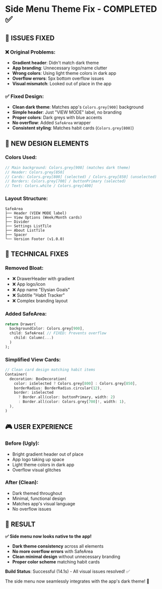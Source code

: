 # Side Menu Theme Fix - COMPLETED ✅

## 🎯 ISSUES FIXED

### **❌ Original Problems:**
- **Gradient header**: Didn't match dark theme
- **App branding**: Unnecessary logo/name clutter  
- **Wrong colors**: Using light theme colors in dark app
- **Overflow errors**: 5px bottom overflow issues
- **Visual mismatch**: Looked out of place in the app

### **✅ Fixed Design:**
- **Clean dark theme**: Matches app's `Colors.grey[900]` background
- **Simple header**: Just "VIEW MODE" label, no branding
- **Proper colors**: Dark greys with blue accents
- **No overflow**: Added `SafeArea` wrapper
- **Consistent styling**: Matches habit cards (`Colors.grey[800]`)

## 🎨 NEW DESIGN ELEMENTS

### **Colors Used:**
```dart
// Main background: Colors.grey[900] (matches dark theme)
// Header: Colors.grey[850] 
// Cards: Colors.grey[800] (selected) / Colors.grey[850] (unselected)
// Borders: Colors.grey[700] / buttonPrimary (selected)
// Text: Colors.white / Colors.grey[400]
```

### **Layout Structure:**
```
SafeArea
├── Header (VIEW MODE label)
├── View Options (Week/Month cards)
├── Divider
├── Settings ListTile
├── About ListTile
├── Spacer
└── Version Footer (v1.0.0)
```

## 🔧 TECHNICAL FIXES

### **Removed Bloat:**
- ❌ DrawerHeader with gradient
- ❌ App logo/icon
- ❌ App name "Elysian Goals"
- ❌ Subtitle "Habit Tracker"  
- ❌ Complex branding layout

### **Added SafeArea:**
```dart
return Drawer(
  backgroundColor: Colors.grey[900],
  child: SafeArea( // FIXED: Prevents overflow
    child: Column(...)
  )
);
```

### **Simplified View Cards:**
```dart
// Clean card design matching habit items
Container(
  decoration: BoxDecoration(
    color: isSelected ? Colors.grey[800] : Colors.grey[850],
    borderRadius: BorderRadius.circular(12),
    border: isSelected 
      ? Border.all(color: buttonPrimary, width: 2)
      : Border.all(color: Colors.grey[700]!, width: 1),
  ),
)
```

## 🎮 USER EXPERIENCE

### **Before (Ugly):**
- Bright gradient header out of place
- App logo taking up space
- Light theme colors in dark app
- Overflow visual glitches

### **After (Clean):**
- Dark themed throughout
- Minimal, functional design
- Matches app's visual language
- No overflow issues

## 🚀 RESULT

**✅ Side menu now looks native to the app!**
- **Dark theme consistency** across all elements
- **No more overflow errors** with SafeArea
- **Clean minimal design** without unnecessary branding
- **Proper color scheme** matching habit cards

**Build Status**: Successful (14.1s) - All visual issues resolved! ✅

The side menu now seamlessly integrates with the app's dark theme! 🎯 